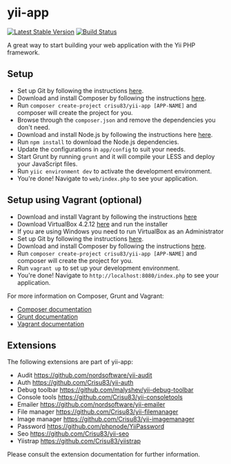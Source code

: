 yii-app
=======

[![Latest Stable Version](https://poser.pugx.org/crisu83/yii-app/v/stable.png)](https://packagist.org/packages/crisu83/yii-app)
[![Build Status](https://travis-ci.org/crisu83/yii-app.png)](https://travis-ci.org/crisu83/yii-app)

A great way to start building your web application with the Yii PHP framework.

## Setup

 * Set up Git by following the instructions [here](https://help.github.com/articles/set-up-git).
 * Download and install Composer by following the instructions [here](http://getcomposer.org/download/).
 * Run `composer create-project crisu83/yii-app [APP-NAME]` and composer will create the project for you.
 * Browse through the `composer.json` and remove the dependencies you don't need.
 * Download and install Node.js by following the instructions here [here](https://github.com/joyent/node/wiki/Installing-Node.js-via-package-manager).
 * Run `npm install` to download the Node.js dependencies.
 * Update the configurations in `app/config` to suit your needs.
 * Start Grunt by running `grunt` and it will compile your LESS and deploy your JavaScript files.
 * Run `yiic environment dev` to activate the development environment.
 * You're done! Navigate to `web/index.php` to see your application.

## Setup using Vagrant (optional)

 * Download and install Vagrant by following the instructions [here](http://downloads.vagrantup.com/)
 * Download VirtualBox 4.2.12 [here](http://download.virtualbox.org/virtualbox/4.2.12/) and run the installer
 * If you are using Windows you need to run VirtualBox as an Administrator
 * Set up Git by following the instructions [here](https://help.github.com/articles/set-up-git).
 * Download and install Composer by following the instructions [here](http://getcomposer.org/download/).
 * Run `composer create-project crisu83/yii-app [APP-NAME]` and composer will create the project for you.
 * Run `vagrant up` to set up your development environment.
 * You're done! Navigate to `http://localhost:8080/index.php` to see your application.


For more information on Composer, Grunt and Vagrant:

* [Composer documentation](http://getcomposer.org/doc/)
* [Grunt documentation](http://gruntjs.com/getting-started)
* [Vagrant documentation](http://docs.vagrantup.com/v2/)

## Extensions

The following extensions are part of yii-app:

 * Audit https://github.com/nordsoftware/yii-audit
 * Auth https://github.com/Crisu83/yii-auth
 * Debug toolbar https://github.com/malyshev/yii-debug-toolbar
 * Console tools https://github.com/Crisu83/yii-consoletools
 * Emailer https://github.com/nordsoftware/yii-emailer
 * File manager https://github.com/Crisu83/yii-filemanager
 * Image manager https://github.com/Crisu83/yii-imagemanager
 * Password https://github.com/phpnode/YiiPassword
 * Seo https://github.com/Crisu83/yii-seo
 * Yiistrap https://github.com/Crisu83/yiistrap

Please consult the extension documentation for further information.
